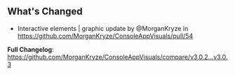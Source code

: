 ## What's Changed
* Interactive elements | graphic update by @MorganKryze in https://github.com/MorganKryze/ConsoleAppVisuals/pull/54


**Full Changelog**: https://github.com/MorganKryze/ConsoleAppVisuals/compare/v3.0.2...v3.0.3